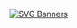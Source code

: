 [![SVG Banners](https://svg-banners.vercel.app/api?type=glitch&text1=alkalitop&width=800&height=200)](https://github.com/Akshay090/svg-banners)
